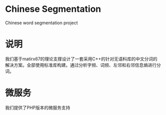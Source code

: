 # Chinese Segmentation
Chinese word segmentation project
# 说明
我们基于matirx67的理论支撑设计了一套采用C++的针对无语料库的中文分词的解决方案。全部使用标准库构建。通过分析字频、词频、左邻和右邻信息熵进行分词。
# 微服务
我们提供了PHP版本的微服务支持
